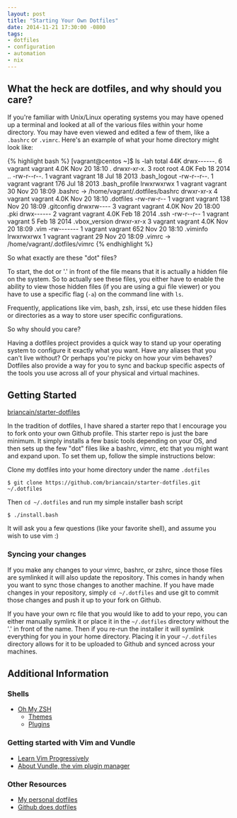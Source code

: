 ```yaml
---
layout: post
title: "Starting Your Own Dotfiles"
date: 2014-11-21 17:30:00 -0800
tags:
- dotfiles
- configuration
- automation
- nix
---
```


## What the heck are dotfiles, and why should you care?

If you're familiar with Unix/Linux operating systems you may have opened up a terminal and looked at all of the various files within your home directory. You may have even viewed and edited a few of them, like a `.bashrc` or `.vimrc`. Here's an example of what your home directory might look like:

{% highlight bash %}
[vagrant@centos ~]$ ls -lah
total 44K
drwx------. 6 vagrant vagrant 4.0K Nov 20 18:10 .
drwxr-xr-x. 3 root    root    4.0K Feb 18  2014 ..
-rw-r--r--. 1 vagrant vagrant   18 Jul 18  2013 .bash_logout
-rw-r--r--. 1 vagrant vagrant  176 Jul 18  2013 .bash_profile
lrwxrwxrwx  1 vagrant vagrant   30 Nov 20 18:09 .bashrc -> /home/vagrant/.dotfiles/bashrc
drwxr-xr-x  4 vagrant vagrant 4.0K Nov 20 18:10 .dotfiles
-rw-rw-r--  1 vagrant vagrant  138 Nov 20 18:09 .gitconfig
drwxrw----  3 vagrant vagrant 4.0K Nov 20 18:00 .pki
drwx------  2 vagrant vagrant 4.0K Feb 18  2014 .ssh
-rw-r--r--  1 vagrant vagrant    5 Feb 18  2014 .vbox_version
drwxr-xr-x  3 vagrant vagrant 4.0K Nov 20 18:09 .vim
-rw-------  1 vagrant vagrant  652 Nov 20 18:10 .viminfo
lrwxrwxrwx  1 vagrant vagrant   29 Nov 20 18:09 .vimrc -> /home/vagrant/.dotfiles/vimrc
{% endhighlight %}

So what exactly are these "dot" files?

To start, the dot or '.' in front of the file means that it is actually a hidden file on the system. So to actually see these files, you either have to enable the ability to view those hidden files (if you are using a gui file viewer) or you have to use a specific flag (`-a`) on the command line with `ls`.

Frequently, applications like vim, bash, zsh, irssi, etc use these hidden files or directories as a way to store user specific configurations.

So why should you care?

Having a dotfiles project provides a quick way to stand up your operating system to configure it exactly what you want. Have any aliases that you can't live without? Or perhaps you're picky on how your vim behaves? Dotfiles also provide a way for you to sync and backup specific aspects of the tools you use across all of your physical and virtual machines.

## Getting Started

[briancain/starter-dotfiles](https://github.com/briancain/starter-dotfiles)

In the tradition of dotfiles, I have shared a starter repo that I encourage you to fork onto your own Github profile. This starter repo is just the bare minimum. It simply installs a few basic tools depending on your OS, and then sets up the few "dot" files like a bashrc, vimrc, etc that you might want and expand upon. To set them up, follow the simple instructions below:

Clone my dotfiles into your home directory under the name `.dotfiles`

    $ git clone https://github.com/briancain/starter-dotfiles.git ~/.dotfiles

Then `cd ~/.dotfiles` and run my simple installer bash script

    $ ./install.bash

It will ask you a few questions (like your favorite shell), and assume you wish to use vim :)

### Syncing your changes

If you make any changes to your vimrc, bashrc, or zshrc, since those files are symlinked it will also update the repository. This comes in handy when you want to sync those changes to another machine. If you have made changes in your repository, simply `cd ~/.dotfiles` and use git to commit those changes and push it up to your fork on Github.

If you have your own rc file that you would like to add to your repo, you can either manually symlink it or place it in the `~/.dotfiles` directory without the '.' in front of the name. Then if you re-run the installer it will symlink everything for you in your home directory. Placing it in your `~/.dotfiles` directory allows for it to be uploaded to Github and synced across your machines.

## Additional Information

### Shells

- [Oh My ZSH](http://ohmyz.sh/)
  + [Themes](https://github.com/robbyrussell/oh-my-zsh/wiki/Themes)
  + [Plugins](https://github.com/robbyrussell/oh-my-zsh/wiki/Plugins)

### Getting started with Vim and Vundle

- [Learn Vim Progressively](http://yannesposito.com/Scratch/en/blog/Learn-Vim-Progressively/)
- [About Vundle, the vim plugin manager](https://github.com/gmarik/Vundle.vim#about)

### Other Resources

- [My personal dotfiles](https://github.com/briancain/dotfiles)
- [Github does dotfiles](http://dotfiles.github.io/)
